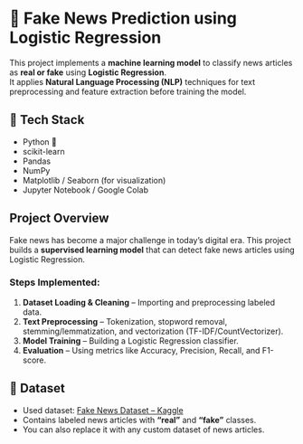 # 📰 Fake News Prediction using Logistic Regression

This project implements a **machine learning model** to classify news articles as **real or fake** using **Logistic Regression**.  
It applies **Natural Language Processing (NLP)** techniques for text preprocessing and feature extraction before training the model.



## 🔧 Tech Stack
- Python 🐍  
- scikit-learn  
- Pandas  
- NumPy  
- Matplotlib / Seaborn (for visualization)  
- Jupyter Notebook / Google Colab  



##  Project Overview
Fake news has become a major challenge in today’s digital era. This project builds a **supervised learning model** that can detect fake news articles using Logistic Regression.  

### Steps Implemented:
1. **Dataset Loading & Cleaning** – Importing and preprocessing labeled data.  
2. **Text Preprocessing** – Tokenization, stopword removal, stemming/lemmatization, and vectorization (TF-IDF/CountVectorizer).  
3. **Model Training** – Building a Logistic Regression classifier.  
4. **Evaluation** – Using metrics like Accuracy, Precision, Recall, and F1-score.  



## 📂 Dataset
- Used dataset: [Fake News Dataset – Kaggle](https://www.kaggle.com/c/fake-news)  
- Contains labeled news articles with **“real”** and **“fake”** classes.  
- You can also replace it with any custom dataset of news articles.  



